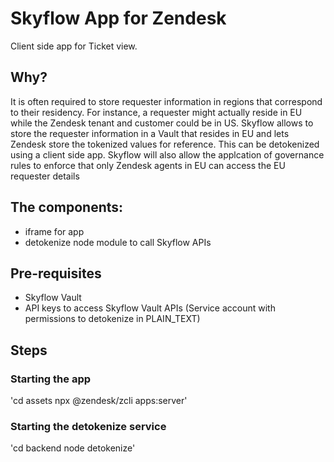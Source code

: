 # Skyflow App for Zendesk

Client side app for Ticket view.

## Why?

It is often required to store requester information in regions that correspond to their residency. For instance, a requester might actually reside in EU while the Zendesk tenant and customer could be in US. Skyflow allows to store the requester information in a Vault that resides in EU and lets Zendesk store the tokenized values for reference. This can be detokenized using a client side app. Skyflow will also allow the applcation of governance rules to enforce that only Zendesk agents in EU can access the EU requester details

## The components:

- iframe for app
- detokenize node module to call Skyflow APIs

## Pre-requisites

- Skyflow Vault
- API keys to access Skyflow Vault APIs (Service account with permissions to detokenize in PLAIN_TEXT)

## Steps

### Starting the app

'cd assets
npx @zendesk/zcli apps:server'

### Starting the detokenize service

'cd backend
node detokenize'
